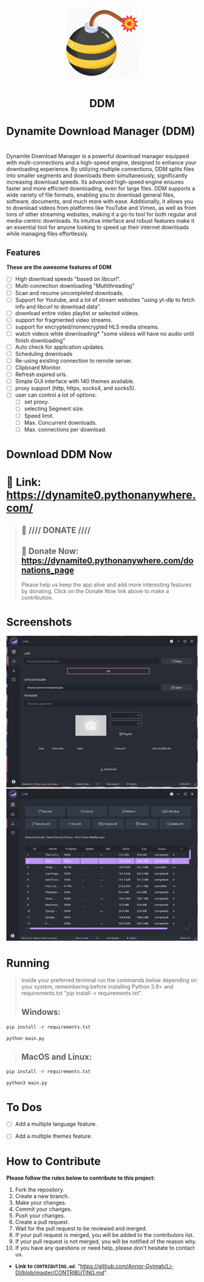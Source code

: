 <p align="center">
  <img src="Linux/images/images/Dynamite.png" alt="Dynamite" width="200"/>
  <h1 align="center">DDM</h1>
</p>

# Dynamite Download Manager (DDM)
# 

Dynamite Download Manager is a powerful download manager equipped with multi-connections and a high-speed engine,  designed to enhance your downloading experience. By utilizing multiple connections, 
DDM splits files into smaller segments and downloads them simultaneously, significantly increasing download speeds. Its advanced high-speed engine ensures faster and more efficient downloading, even for large files.
DDM supports a wide variety of file formats, enabling you to download general files, software, documents, and much more with ease. Additionally, it allows you to download videos from platforms like YouTube and Vimeo, as well as from tons of other streaming websites, making it a go-to tool for both regular and media-centric downloads. Its intuitive interface and robust features make it an essential tool for anyone looking to speed up their internet downloads while managing files effortlessly.

## Features
**These are the awesome features of DDM**
- [ ] High download speeds "based on libcurl".
- [ ] Multi-connection downloading "Multithreading"
- [ ] Scan and resume uncompleted downloads.
- [ ] Support for Youtube, and a lot of stream websites "using yt-dlp to fetch info and libcurl to download data".
- [ ] download entire video playlist or selected videos.
- [ ] support for fragmented video streams.
- [ ] support for encrypted/nonencrypted HLS media streams.
- [ ] watch videos while downloading*   "some videos will have no audio until finish downloading"
- [ ] Auto check for application updates.
- [ ] Scheduling downloads
- [ ] Re-using existing connection to remote server.
- [ ] Clipboard Monitor.
- [ ] Refresh expired urls.
- [ ] Simple GUI interface with 140 themes available.
- [ ] proxy support (http, https, socks4, and socks5).
- [ ] user can control a lot of options:
    - [ ] set proxy.
    - [ ] selecting Segment size.
    - [ ] Speed limit.
    - [ ] Max. Concurrent downloads.
    - [ ] Max. connections per download.

# Download DDM Now
# 🔗 Link: https://dynamite0.pythonanywhere.com/

> ## :gift: **//// DONATE ////**
> ## 🔗 Donate Now: https://dynamite0.pythonanywhere.com/donations_page
> Please help us keep the app alive and add more interesting features by donating. Click on the Donate Now link above to make a contribution.


# Screenshots
![image1](https://github.com/Annor-Gyimah/Li-Dl/blob/master/Linux/images/down.png)
![image2](https://github.com/Annor-Gyimah/Li-Dl/blob/master/Linux/images/down2.png)



# Running
> Inside your preferred terminal run the commands below depending on your system, remembering before installing Python 3.9> and requirements.txt "pip install -r requirements.txt".
> ## **Windows**:
```console
pip install -r requirements.txt
```
```console
python main.py
```

> ## **MacOS and Linux**:
```console
pip install -r requirements.txt
```
```console
python3 main.py
```

# To Dos
- [ ] Add a multiple language feature.
- [ ] Add a multiple themes feature.





# How to Contribute
**Please follow the rules below to contribute to this project:**
1. Fork the repository.
2. Create a new branch.
3. Make your changes.
4. Commit your changes.
5. Push your changes.
6. Create a pull request.
7. Wait for the pull request to be reviewed and merged.
8. If your pull request is merged, you will be added to the contributors list.
9. If your pull request is not merged, you will be notified of the reason why.
10. If you have any questions or need help, please don't hesitate to contact us.

- **Link to `CONTRIBUTING.md`**: "https://github.com/Annor-Gyimah/Li-Dl/blob/master/CONTRIBUTING.md".



